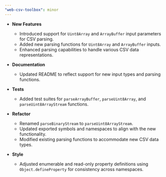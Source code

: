 ```yaml
---
"web-csv-toolbox": minor
---
```


- **New Features**
  - Introduced support for `Uint8Array` and `ArrayBuffer` input parameters for CSV parsing.
  - Added new parsing functions for `Uint8Array` and `ArrayBuffer` inputs.
  - Enhanced parsing capabilities to handle various CSV data representations.

- **Documentation**
  - Updated README to reflect support for new input types and parsing functions.

- **Tests**
  - Added test suites for `parseArrayBuffer`, `parseUint8Array`, and `parseUint8ArrayStream` functions.

- **Refactor**
  - Renamed `parseBinaryStream` to `parseUint8ArrayStream`.
  - Updated exported symbols and namespaces to align with the new functionality.
  - Modified existing parsing functions to accommodate new CSV data types.

- **Style**
  - Adjusted enumerable and read-only property definitions using `Object.defineProperty` for consistency across namespaces.
